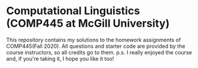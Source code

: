 # Computational Linguistics (COMP445 at McGill University)
This repository contains my solutions to the homework assignments of COMP445(Fall 2020). All questions and starter code are provided by the course instructors, so all credits go to them.
p.s. I really enjoyed the course and, if you're taking it, I hope you like it too! 
